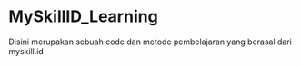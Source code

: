 # MySkillID_Learning
Disini merupakan sebuah code dan metode pembelajaran yang berasal dari myskill.id
